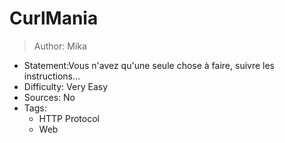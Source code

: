 # CurlMania
> Author: Mika

- Statement:Vous n'avez qu'une seule chose à faire, suivre les instructions...
- Difficulty: Very Easy
- Sources: No
- Tags: 
    + HTTP Protocol
    + Web